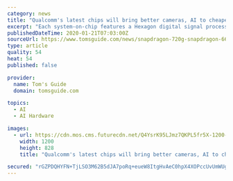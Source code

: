 ```yaml
---
category: news
title: "Qualcomm's latest chips will bring better cameras, AI to cheaper phones"
excerpt: "Each system-on-chip features a Hexagon digital signal processor — the first time that's been included with one of the chip maker's 4 series chipsets for budget phones — which should mean better AI-powered experiences across a range of phones. Here's a closer look at what each new Snapdragon processor promises: Snapdragon 720G: Like the ..."
publishedDateTime: 2020-01-21T07:03:00Z
sourceUrl: https://www.tomsguide.com/news/snapdragon-720g-snapdragon-662-snapdragon-460
type: article
quality: 54
heat: 54
published: false

provider:
  name: Tom's Guide
  domain: tomsguide.com

topics:
  - AI
  - AI Hardware

images:
  - url: https://cdn.mos.cms.futurecdn.net/Q4YsrK95LJmz7QKPL5fr5X-1200-80.jpeg
    width: 1200
    height: 828
    title: "Qualcomm's latest chips will bring better cameras, AI to cheaper phones"

secured: "rGZPDQHYFN+TjLSO3M62B5dJA7poRq+eueW8ItgHvAeC0hpX4XOPccUvUmWUgRYRycwkZOQRye6Vi+y43InUTaUYKQbiDFlJzM3plDvTf/9QUIryVNGiIpe8gJPCWXgJ6ZGNUvaKUa25gB95QqP9JkQy3hZ9h/jRfZ7fkUeWQKwgG6AlP9twM64NQxofCZ5GTB8bvAwLR/bCye41uR0zvWHEth8tlm7smftqUqozcdpQvAkdRfHsz60HRYOWmdxLhJ+6wSL0SB/0M7eziXsIh6neZnM88uZaJD6BaBH91VhgdV12D/fUmPObJDy0Vd/1sOhbSfYNo5mRXjyNFaQqwwn0znw5jxDfbSHhuMuoUTpy8Ek1Gy8CtZH3GDYzPLnmTZ6IkG76vsHKPWQgjhVMT+LKw6ADNr7LZZp0GgwfPsLNgrt5sysPfy9AzYW0Dj3y++hg/+BOatgKBgQmpD1P5w==;h/3WqdcFHGTOCkanWoVtzg=="
---
```


